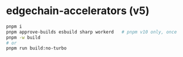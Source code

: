 # edgechain-accelerators (v5)

```bash
pnpm i
pnpm approve-builds esbuild sharp workerd   # pnpm v10 only, once
pnpm -w build
# or
pnpm run build:no-turbo
```
